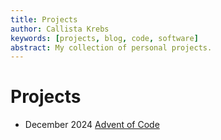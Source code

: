 ```yaml
---
title: Projects
author: Callista Krebs
keywords: [projects, blog, code, software]
abstract: My collection of personal projects.
---
```

# Projects
* December 2024 [Advent of Code](/projects/adventofcode)